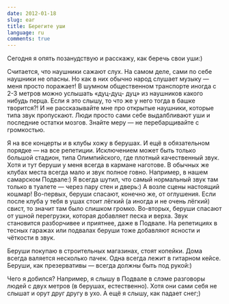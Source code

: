 ```yaml
---
date: 2012-01-18
slug: ear
title: Берегите уши
language: ru
comments: true
---
```


Сегодня я опять позанудствую и расскажу, как беречь свои уши:)

Считается, что наушники сажают слух. На самом деле, сами по себе наушники не
опасны. Но как в них обычно народ слушает музыку — меня просто поражает! В
шумном общественном транспорте иногда с 2-3 метров можно услышать «дуц-дуц-
дуц» из наушников какого нибудь перца. Если я это слышу, то что же у него
тогда в башке творится?! И не рассказывайте мне про открытые наушники, которые
типа звук пропускают. Люди просто сами себе выдалбливают уши и последние
остатки мозгов. Знайте меру — не перебарщивайте с громкостью.

Я на все концерты и в клубы хожу в берушах. И ещё в обязательном порядке — на
все репетиции. Исключением может быть только большой стадион, типа
Олимпийского, где плотный качественный звук. Хотя и тут беруши у меня всегда в
кармане наготове. В обычных же клубах места всегда мало и звук полное говно.
Например, в нашем самарском Подвале:) Я всегда шутил, что самый нормальный
звук там только в туалете — через пару стен и дверь:) А возле сцены настоящий
кошмар! Во-первых, беруши спасают, конечно же, от оглушения. Если после клуба
у тебя в ушах стоит лёгкий (а иногда и не очень лёгкий) свист, то значит там
было слишком громко. Во-вторых, беруши спасают от ушной перегрузки, которая
добавляет песка и верха. Звук становится разборчивее и приятнее, даже в
Подвале. На репетициях в тесных гаражах или подвалах беруши тоже добавляют
ясности и чёткости в звук.

Беруши покупаю в строительных магазинах, стоят копейки. Дома всегда валяется
несколько пачек. Одна всегда лежит в гитарном кейсе. Беруши, как презервативы
— всегда должны быть под рукой:)

Чего я добился? Например, я слышу в Подвале в слэме разговоры людей с двух
метров (в берушах, естественно). Хотя они сами себя не слышат и орут друг
другу в ухо. А ещё я слышу, как падает снег;)
